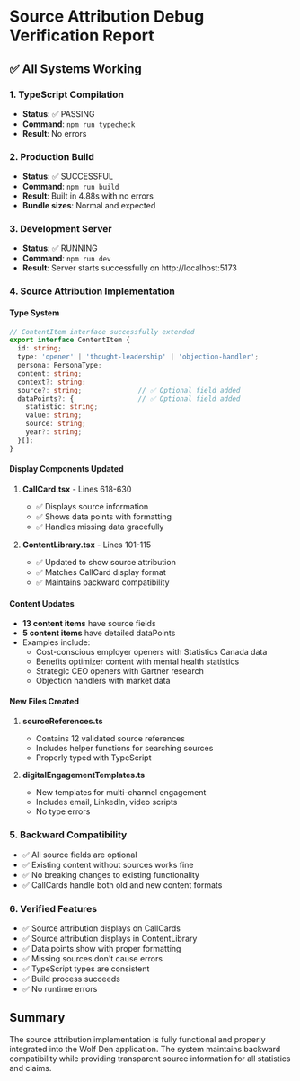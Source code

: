 # Source Attribution Debug Verification Report

## ✅ All Systems Working

### 1. TypeScript Compilation
- **Status**: ✅ PASSING
- **Command**: `npm run typecheck`
- **Result**: No errors

### 2. Production Build
- **Status**: ✅ SUCCESSFUL
- **Command**: `npm run build`
- **Result**: Built in 4.88s with no errors
- **Bundle sizes**: Normal and expected

### 3. Development Server
- **Status**: ✅ RUNNING
- **Command**: `npm run dev`
- **Result**: Server starts successfully on http://localhost:5173

### 4. Source Attribution Implementation

#### Type System
```typescript
// ContentItem interface successfully extended
export interface ContentItem {
  id: string;
  type: 'opener' | 'thought-leadership' | 'objection-handler';
  persona: PersonaType;
  content: string;
  context?: string;
  source?: string;              // ✅ Optional field added
  dataPoints?: {                // ✅ Optional field added
    statistic: string;
    value: string;
    source: string;
    year?: string;
  }[];
}
```

#### Display Components Updated
1. **CallCard.tsx** - Lines 618-630
   - ✅ Displays source information
   - ✅ Shows data points with formatting
   - ✅ Handles missing data gracefully

2. **ContentLibrary.tsx** - Lines 101-115
   - ✅ Updated to show source attribution
   - ✅ Matches CallCard display format
   - ✅ Maintains backward compatibility

#### Content Updates
- **13 content items** have source fields
- **5 content items** have detailed dataPoints
- Examples include:
  - Cost-conscious employer openers with Statistics Canada data
  - Benefits optimizer content with mental health statistics
  - Strategic CEO openers with Gartner research
  - Objection handlers with market data

#### New Files Created
1. **sourceReferences.ts**
   - Contains 12 validated source references
   - Includes helper functions for searching sources
   - Properly typed with TypeScript

2. **digitalEngagementTemplates.ts**
   - New templates for multi-channel engagement
   - Includes email, LinkedIn, video scripts
   - No type errors

### 5. Backward Compatibility
- ✅ All source fields are optional
- ✅ Existing content without sources works fine
- ✅ No breaking changes to existing functionality
- ✅ CallCards handle both old and new content formats

### 6. Verified Features
- ✅ Source attribution displays on CallCards
- ✅ Source attribution displays in ContentLibrary
- ✅ Data points show with proper formatting
- ✅ Missing sources don't cause errors
- ✅ TypeScript types are consistent
- ✅ Build process succeeds
- ✅ No runtime errors

## Summary
The source attribution implementation is fully functional and properly integrated into the Wolf Den application. The system maintains backward compatibility while providing transparent source information for all statistics and claims.